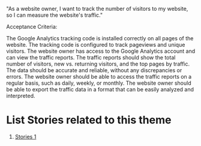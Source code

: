 "As a website owner, I want to track the number of visitors to my website, so I can measure the website's traffic."


Acceptance Criteria:

The Google Analytics tracking code is installed correctly on all pages of the website.
The tracking code is configured to track pageviews and unique visitors.
The website owner has access to the Google Analytics account and can view the traffic reports.
The traffic reports should show the total number of visitors, new vs. returning visitors, and the top pages by traffic.
The data should be accurate and reliable, without any discrepancies or errors.
The website owner should be able to access the traffic reports on a regular basis, such as daily, weekly, or monthly.
The website owner should be able to export the traffic data in a format that can be easily analyzed and interpreted.


# List Stories related to this theme
1. [Stories 1](documentation/templates/theme/initiatives/epics/stories/tasks/task_template.md)